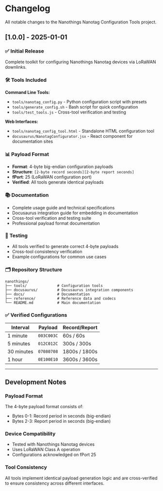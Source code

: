 # Changelog

All notable changes to the Nanothings Nanotag Configuration Tools project.

## [1.0.0] - 2025-01-01

### ✅ **Initial Release**

Complete toolkit for configuring Nanothings Nanotag devices via LoRaWAN downlinks.

### 🛠️ **Tools Included**

**Command Line Tools:**
- `tools/nanotag_config.py` - Python configuration script with presets
- `tools/generate_config.sh` - Bash script for quick configuration
- `tools/test_tools.js` - Cross-tool verification and testing

**Web Interfaces:**
- `tools/nanotag_config_tool.html` - Standalone HTML configuration tool
- `docusaurus/NanotagConfigurator.jsx` - React component for documentation sites

### 📊 **Payload Format**

- **Format**: 4-byte big-endian configuration payloads
- **Structure**: `[2-byte record seconds][2-byte report seconds]`
- **fPort**: 25 (LoRaWAN configuration port)
- **Verified**: All tools generate identical payloads

### 📚 **Documentation**

- Complete usage guide and technical specifications
- Docusaurus integration guide for embedding in documentation
- Cross-tool verification and testing suite
- Professional payload format documentation

### 🧪 **Testing**

- All tools verified to generate correct 4-byte payloads
- Cross-tool consistency verification
- Example configurations for common use cases

### 🗂️ **Repository Structure**

```
nanothings/
├── tools/              # Configuration tools
├── docusaurus/         # Docusaurus integration components
├── docs/               # Documentation
├── reference/          # Reference data and codecs
└── README.md           # Main documentation
```

### ✅ **Verified Configurations**

| Interval | Payload | Record/Report |
|----------|---------|---------------|
| 1 minute | `003C003C` | 60s / 60s |
| 5 minutes | `012C012C` | 300s / 300s |
| 30 minutes | `07080708` | 1800s / 1800s |
| 1 hour | `0E100E10` | 3600s / 3600s |

---

## Development Notes

### **Payload Format**
The 4-byte payload format consists of:
- Bytes 0-1: Record period in seconds (big-endian)
- Bytes 2-3: Report period in seconds (big-endian)

### **Device Compatibility**
- Tested with Nanothings Nanotag devices
- Uses LoRaWAN Class A operation
- Configurations acknowledged on fPort 25

### **Tool Consistency**
All tools implement identical payload generation logic and are cross-verified to ensure consistency across different interfaces.